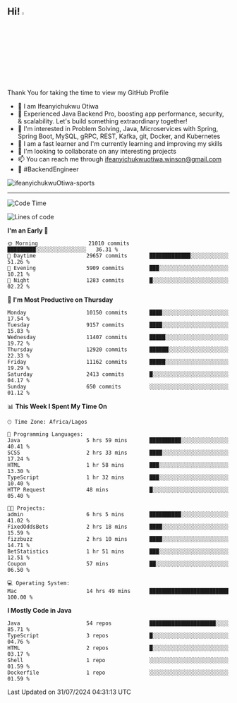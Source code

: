 <!-- BLOG-POST-LIST:START --><!-- BLOG-POST-LIST:END -->

## Hi! <img src="https://media.giphy.com/media/hvRJCLFzcasrR4ia7z/giphy.gif" width="4%"> 

Thank You for taking the time to view my GitHub Profile

- 👋 I am Ifeanyichukwu Otiwa
- 🚀 Experienced Java Backend Pro, boosting app performance, security, & scalability. Let's build something extraordinary together!
- 👀 I'm interested in Problem Solving, Java, Microservices with Spring, Spring Boot, MySQL, gRPC, REST, Kafka, git, Docker, and Kubernetes
- 🌱 I am a fast learner and I'm currently learning and improving my skills
- 💞️ I'm looking to collaborate on any interesting projects
- 📫 You can reach me through ifeanyichukwuotiwa.winson@gmail.com
- 🚀 #BackendEngineer

<p align="left" marginTop="10px"> <img src="https://komarev.com/ghpvc/?username=ifeanyichukwuOtiwa-sports&label=Profile%20views&color=0e75b6&style=for-the-badge" alt="ifeanyichukwuOtiwa-sports" /> </p>

***

<!--START_SECTION:waka-->
![Code Time](http://img.shields.io/badge/Code%20Time-2%2C703%20hrs%207%20mins-blue)

![Lines of code](https://img.shields.io/badge/From%20Hello%20World%20I%27ve%20Written-14.2%20million%20lines%20of%20code-blue)

**I'm an Early 🐤** 

```text
🌞 Morning                21010 commits       █████████░░░░░░░░░░░░░░░░   36.31 % 
🌆 Daytime                29657 commits       █████████████░░░░░░░░░░░░   51.26 % 
🌃 Evening                5909 commits        ███░░░░░░░░░░░░░░░░░░░░░░   10.21 % 
🌙 Night                  1283 commits        █░░░░░░░░░░░░░░░░░░░░░░░░   02.22 % 
```
📅 **I'm Most Productive on Thursday** 

```text
Monday                   10150 commits       ████░░░░░░░░░░░░░░░░░░░░░   17.54 % 
Tuesday                  9157 commits        ████░░░░░░░░░░░░░░░░░░░░░   15.83 % 
Wednesday                11407 commits       █████░░░░░░░░░░░░░░░░░░░░   19.72 % 
Thursday                 12920 commits       ██████░░░░░░░░░░░░░░░░░░░   22.33 % 
Friday                   11162 commits       █████░░░░░░░░░░░░░░░░░░░░   19.29 % 
Saturday                 2413 commits        █░░░░░░░░░░░░░░░░░░░░░░░░   04.17 % 
Sunday                   650 commits         ░░░░░░░░░░░░░░░░░░░░░░░░░   01.12 % 
```


📊 **This Week I Spent My Time On** 

```text
🕑︎ Time Zone: Africa/Lagos

💬 Programming Languages: 
Java                     5 hrs 59 mins       ██████████░░░░░░░░░░░░░░░   40.41 % 
SCSS                     2 hrs 33 mins       ████░░░░░░░░░░░░░░░░░░░░░   17.24 % 
HTML                     1 hr 58 mins        ███░░░░░░░░░░░░░░░░░░░░░░   13.30 % 
TypeScript               1 hr 32 mins        ███░░░░░░░░░░░░░░░░░░░░░░   10.40 % 
HTTP Request             48 mins             █░░░░░░░░░░░░░░░░░░░░░░░░   05.40 % 

🐱‍💻 Projects: 
admin                    6 hrs 5 mins        ██████████░░░░░░░░░░░░░░░   41.02 % 
FixedOddsBets            2 hrs 18 mins       ████░░░░░░░░░░░░░░░░░░░░░   15.59 % 
fizzbuzz                 2 hrs 10 mins       ████░░░░░░░░░░░░░░░░░░░░░   14.71 % 
BetStatistics            1 hr 51 mins        ███░░░░░░░░░░░░░░░░░░░░░░   12.51 % 
Coupon                   57 mins             ██░░░░░░░░░░░░░░░░░░░░░░░   06.50 % 

💻 Operating System: 
Mac                      14 hrs 49 mins      █████████████████████████   100.00 % 
```

**I Mostly Code in Java** 

```text
Java                     54 repos            █████████████████████░░░░   85.71 % 
TypeScript               3 repos             █░░░░░░░░░░░░░░░░░░░░░░░░   04.76 % 
HTML                     2 repos             █░░░░░░░░░░░░░░░░░░░░░░░░   03.17 % 
Shell                    1 repo              ░░░░░░░░░░░░░░░░░░░░░░░░░   01.59 % 
Dockerfile               1 repo              ░░░░░░░░░░░░░░░░░░░░░░░░░   01.59 % 
```




 Last Updated on 31/07/2024 04:31:13 UTC
<!--END_SECTION:waka-->

<!--
<p align="center">
![trophy](https://github-profile-trophy.vercel.app/?username=ifeanyichukwuOtiwa-sports&theme=onedark) (https://github.com/ryo-ma/github-profile-trophy)
</p>
-->

<!---
ifeanyi-otiwa/ifeanyi-otiwa is a ✨ special ✨ repository because its `README.md` (this file) appears on your GitHub profile.
You can click the Preview link to take a look at your changes.
--->
